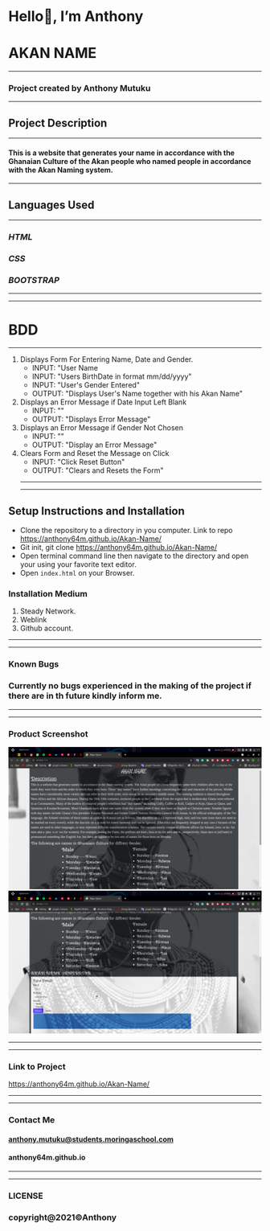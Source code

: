# Hello👋, I’m Anthony
# AKAN NAME
---
### Project created by Anthony Mutuku
---
## Project Description
---
#### This is a website that generates your name in accordance with the Ghanaian Culture of the Akan people who named people in accordance with the Akan Naming system.

---
## Languages Used
---
### *HTML*
### *CSS*
### *BOOTSTRAP*
---
***
# BDD
---

1. Displays Form For Entering Name, Date and Gender.
   - INPUT: "User Name
   - INPUT: "Users BirthDate in format mm/dd/yyyy"
   - INPUT: "User's Gender Entered"
   - OUTPUT: "Displays User's Name together with his Akan Name"
2. Displays an Error Message if Date Input Left Blank
   - INPUT: ""
   - OUTPUT: "Displays Error Message"
3. Displays an Error Message if Gender Not Chosen
   - INPUT: ""
   - OUTPUT: "Display an Error Message"
4. Clears Form and Reset the Message on Click
   - INPUT: "Click Reset Button"
   - OUTPUT: "Clears and Resets the Form"
   ---
   ***
## Setup Instructions and Installation

- Clone the repository to a directory in you computer. Link to repo https://anthony64m.github.io/Akan-Name/
- Git init, git clone https://anthony64m.github.io/Akan-Name/
- Open terminal command line then navigate to the directory and open your using your favorite text editor.
- Open `index.html` on your Browser.


### Installation Medium
1. Steady Network.
2. Weblink
3. Github account.
---
***
### Known Bugs
### Currently no bugs experienced in the making of the  project if there are in th future kindly inform me.
---
***
### Product Screenshot
<img src="./IMG/img1.png">
<img src="./IMG/img2.png">

***
---
### Link to Project
https://anthony64m.github.io/Akan-Name/
***
---
### Contact Me
#### anthony.mutuku@students.moringaschool.com
#### anthony64m.github.io
---
***
### LICENSE
### copyright@2021©Anthony	